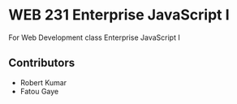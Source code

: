 <h1> WEB 231 Enterprise JavaScript I </h1>
For Web Development class Enterprise JavaScript I
<h2> Contributors </h2>
<ul>
  <li> Robert Kumar </li>
  <li> Fatou Gaye </li>
  </ul>
